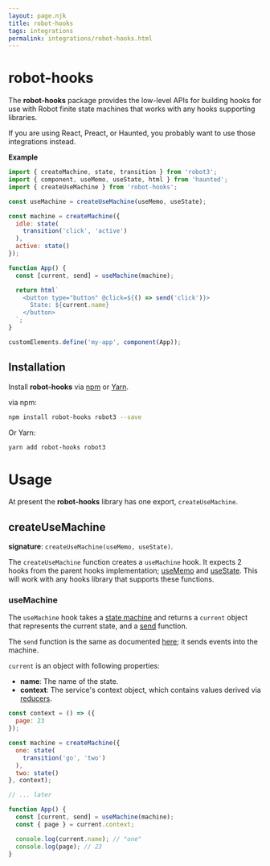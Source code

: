 ```yaml
---
layout: page.njk
title: robot-hooks
tags: integrations
permalink: integrations/robot-hooks.html
---
```


# robot-hooks

The __robot-hooks__ package provides the low-level APIs for building hooks for use with Robot finite state machines that works with any hooks supporting libraries.

If you are using React, Preact, or Haunted, you probably want to use those integrations instead.

__Example__

```js
import { createMachine, state, transition } from 'robot3';
import { component, useMemo, useState, html } from 'haunted';
import { createUseMachine } from 'robot-hooks';

const useMachine = createUseMachine(useMemo, useState);

const machine = createMachine({
  idle: state(
    transition('click', 'active')
  ),
  active: state()
});

function App() {
  const [current, send] = useMachine(machine);

  return html`
    <button type="button" @click=${() => send('click')}>
      State: ${current.name}
    </button>
  `;
}

customElements.define('my-app', component(App));
```

## Installation

Install __robot-hooks__ via [npm](https://www.npmjs.com/) or [Yarn](https://yarnpkg.com).

via npm:

```bash
npm install robot-hooks robot3 --save
```

Or Yarn:

```bash
yarn add robot-hooks robot3
```

# Usage

At present the __robot-hooks__ library has one export, `createUseMachine`.

## createUseMachine

__signature__: `createUseMachine(useMemo, useState)`.

The `createUseMachine` function creates a `useMachine` hook. It expects 2 hooks from the parent hooks implementation; [useMemo](https://reactjs.org/docs/hooks-reference.html#usememo) and [useState](https://reactjs.org/docs/hooks-reference.html#usestate). This will work with any hooks library that supports these functions.

### useMachine

The `useMachine` hook takes a [state machine](../api/createMachine.html) and returns a `current` object that represents the current state, and a [send](../api/interpret.html#send) function.

The `send` function is the same as documented [here](../api/interpret.html#send); it sends events into the machine.

`current` is an object with following properties:

* __name__: The name of the state.
* __context__: The service's context object, which contains values derived via [reducers](../api/reduce.html).

```js
const context = () => ({
  page: 23
});

const machine = createMachine({
  one: state(
    transition('go', 'two')
  ),
  two: state()
}, context);

// ... later

function App() {
  const [current, send] = useMachine(machine);
  const { page } = current.context;

  console.log(current.name); // "one"
  console.log(page); // 23
}
```